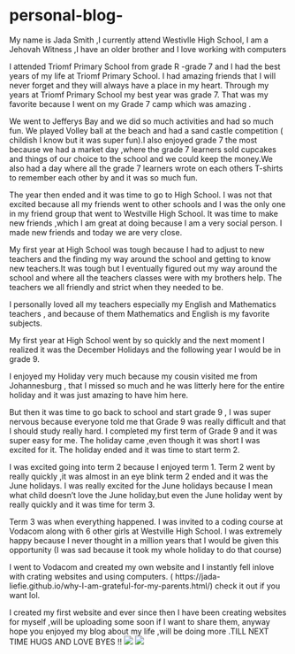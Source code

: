 # personal-blog-

My name is Jada Smith ,I currently attend Westivlle High School, I am a Jehovah Witness ,I have an older brother and I love working with computers 		 

I attended Triomf Primary School from grade R -grade 7 and I had the best years of my life at Triomf Primary School. I had amazing friends that I will never forget and they will always have a place in my heart. Through my years at Triomf Primary School my best year was grade 7. That was my favorite because I went on my Grade 7 camp which was amazing .

</p>
<p>
We went to Jefferys Bay and we did so much  activities and had so much fun. We played Volley ball at the beach and had a sand castle competition ( childish I know but it was super fun).I also enjoyed grade 7 the most because we had a market day ,where the grade 7 learners sold cupcakes and things of our choice to the school and we could keep the money.We also had a day where all the grade 7 learners wrote on each others T-shirts to remember each other by and it was so much fun.
</p>
<p>
The year then ended and it was time to go to High School. I was not that excited because  all my friends went to other schools and I was the only one in my friend group that went to Westville High School. It was time  to make new friends ,which I am great at doing because I am a very social person. I made new friends and today we are very close.
</p>
<p>
My first year at High School was tough because I had to adjust to new teachers and the finding my way around the school and getting to know new teachers.It was tough but I eventually figured out  my way around the school  and where all the teachers classes were with my brothers help. The teachers we all friendly and strict when they needed to be.
</p>
<p>
I personally loved all my teachers especially my English and Mathematics teachers , and because of them Mathematics and English is my favorite subjects.
</p>
<p>
My first year at High School went by so quickly and the next moment I realized it was the December Holidays and the following year I would be in grade 9.
</p>
<p>
I enjoyed my Holiday very much because my cousin visited me from Johannesburg , that I missed so much and he was litterly here for the entire holiday and it was just amazing to have him here.
</p>
<p>
But then it was time to go back to school and start grade 9 , I was super nervous because everyone told me that Grade 9 was really difficult and that I should study really hard. I completed my first term of Grade 9 and it was super easy for me. The holiday came ,even though it was short I was excited for it. The holiday ended and it was time to start term 2.
</p>
<p>
I was excited going into term 2 because I enjoyed  term 1. Term 2 went by really quickly ,it was almost in an eye blink term 2 ended and it was the June holidays. I was really excited for the June holidays because I mean what child doesn’t love the June holiday,but even the June holiday went by really quickly and it was time for term 3.
</p>
<p>
Term 3 was when everything happened. I was invited to a coding course at Vodacom along with 6 other girls at Westville High School. I was extremely happy because I never thought in a million years that I would be given this opportunity (I was sad because it took my whole holiday to do that course)
</p>
<p>
I went to Vodacom and created my own website and I instantly fell inlove with crating websites and using computers. ( https://jada-liefie.github.io/why-I-am-grateful-for-my-parents.html/) check it out if you want lol.
</p>
<p>
I created my first website and ever since then I  have been creating websites for myself ,will be uploading some soon if I want to share them, anyway hope you enjoyed my blog about my life ,will be doing more .TILL NEXT TIME HUGS AND LOVE BYES !!
		 
<img src='https://scontent.fcpt3-1.fna.fbcdn.net/v/t1.0-9/46173974_259473244763719_4198665788397191168_n.jpg?_nc_cat=109&_nc_ht=scontent.fcpt3-1.fna&oh=ca8b042c56c8358b06ce26702e75246b&oe=5C79A3ED'>
<img src='https://scontent.fcpt3-1.fna.fbcdn.net/v/t1.0-9/30412344_162262707818107_4428486189871267840_n.jpg?_nc_cat=110&_nc_ht=scontent.fcpt3-1.fna&oh=b5abe2fff6ec815844936233f11d867e&oe=5C6C9460'>
 
  
  
</p>
</body>
<footer></footer>
</html>
